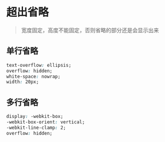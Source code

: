 # 超出省略

> 宽度固定，高度不能固定，否则省略的部分还是会显示出来

## 单行省略

```css
text-overflow: ellipsis;
overflow: hidden;
white-space: nowrap;
width: 20px;
```

## 多行省略

```css
display: -webkit-box;
-webkit-box-orient: vertical;
-webkit-line-clamp: 2;
overflow: hidden;
```

